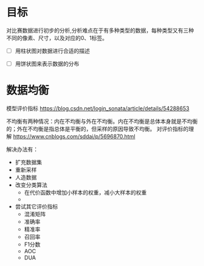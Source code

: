 # 目标
对比赛数据进行初步的分析,分析难点在于有多种类型的数据，每种类型又有三种不同的像素、尺寸，以及对应的0、1标签。

- [ ] 用柱状图对数据进行合适的描述
- [ ] 用饼状图来表示数据的分布


# 数据均衡

模型评价指标 https://blog.csdn.net/login_sonata/article/details/54288653

不均衡有两种情况：内在不均衡与外在不均衡。内在不均衡是总体本身就是不均衡的；外在不均衡是指总体是平衡的，但采样的原因导致不均衡。
对评价指标的理解 https://www.cnblogs.com/sddai/p/5696870.html

解决办法有：
- 扩充数据集
- 重新采样
- 人造数据
- 改变分类算法
    - 在代价函数中增加小样本的权重，减小大样本的权重
    - 
- 尝试其它评价指标
    - 混淆矩阵
    - 准确率
    - 精准率
    - 召回率
    - F1分数
    - AOC
    - DUA
